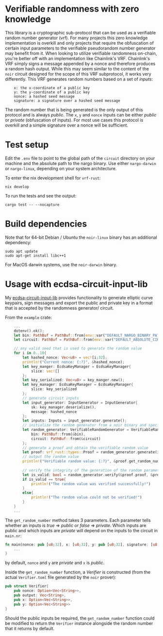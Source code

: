 # Verifiable randomness with zero knowledge

This library is a cryptographic sub-protocol that can be used as a verifiable random number generator (vrf). For many projects this zero knowledge implementation is overkill and only projects that require the obfuscation of certain input parameters to the verifiable pseudorandom number generator may benefit from it. When looking to utilize verifiable randomness on-chain, you're better off with an implementation like Chainlink's VRF. Chainlink's VRF simply signs a message appended by a nonce and therefore produces a random hash output. While this may seem similar to the content of the `noir` circuit designed for the scope of this VRF subprotocol, it works very differently. This VRF generates random numbers based on a set of *inputs*:

```
    x: the x-coordinate of a public key
    y: the y-coordinate of a public key
    nonce: a hashed seed message
    signature: a signature over a hashed seed message
```
The random number that is being generated is the only output of this protocol and is always *public*.
The `x`, `y` and `nonce` inputs can be either *public* or *private* (obfuscation of inputs). 
For most use cases this protocol is overkill and a simple signature over a nonce will be sufficient. 

# Test setup
Edit the `.env` file to point to the global path of the `circuit` directory on your machine and the absolute path to the nargo binary. Use either `nargo-darwin` or `nargo-linux`, depending on your system architecture.

To enter the nix development shell for `vrf-rust`:
```
nix develop
```

To run the tests and see the output:
```
cargo test -- --nocapture

```

# Build dependencies
Note that for 64-bit Debian / Ubuntu the `noir-linux` binary has an additional dependency:
```
sudo apt update
sudo apt-get install libc++1
```

For MacOS darwin systems, use the `noir-darwin` binary.

# Usage with ecdsa-circuit-input-lib

My [ecdsa-circuit-input-lib](https://github.com/jonas089/ecdsa-circuit-input-lib) provides functionality to generate elliptic curve keypairs, sign messages and export the public and private key in a format that is accepted by the randomness generator/ circuit.

From the `example` crate:

```rust
    ...
    dotenv().ok();
    let bin: PathBuf = PathBuf::from(env::var("DEFAULT_NARGO_BINARY_PATH").expect("Failed to get DEFAULT_NARGO_BINARY_PATH from env!"));
    let circuit: PathBuf = PathBuf::from(env::var("DEFAULT_ABSOLUTE_CIRCUIT_PATH").expect("Failed to get DEFAULT_ABSOLUTE_CIRCUIT_PATH from env!"));

    // any valid seed that is used to generate the random value
    for i in 0..10{
        let hashed_nonce: Vec<u8> = vec![i;32];
        println!("Current nonce: {:?}", &hashed_nonce);
        let key_manger: EcdsaKeyManager = EcdsaKeyManager{
            slice: vec![]
        };
        let key_serialized: Vec<u8> = key_manger.new();
        let key_manager: EcdsaKeyManager = EcdsaKeyManager{
            slice: key_serialized
        };
        // generate circuit inputs
        let input_generator: InputGenerator = InputGenerator{
            sk: key_manager.deserialize(),
            message: hashed_nonce
        };
        let inputs: Inputs = input_generator.generate();
        // initialize the random generator from a noir binary and specify the circuit location
        let random_generator: VerifiableRandomGenerator = VerifiableRandomGenerator{
            bin: PathBuf::from(&bin),
            circuit: PathBuf::from(&circuit)
        };
        // generate a proof and obtain the verifiable random value
        let proof: vrf_rust::types::Proof = random_generator.generate(inputs.message, inputs.x, inputs.y, inputs.signature);
        // output the random value
        println!("Verifiable random value: {:?}", &proof.get_random_number(false, true, true));
    
        // verify the integrity of the generation of the random parameter:
        let is_valid: bool = random_generator.verify(&proof.proof, &proof.verifier);
        if is_valid == true{
            println!("The random value was verified successfully!")
        }
        else{
            println!("The random value could not be verified!")
        }
    }
    ...
```

The `get_random_number` method takes 3 parameters. Each parameter tells whether an inputs is *true* => *public* or *false* => *private*. 
Which inputs are public and which inputs are *private* will depend on the inputs to the circuit in `main.nr`:

```rust
fn main(nonce: pub [u8;32], x: [u8;32], y: pub [u8;32], signature: [u8;64]) -> pub [u8;32] {
    ...
}
```
by default, `nonce` and `y` are *private* and `x` is *public*.

Inside the `get_random_number` function, a *Verifier* is constructed (from the actual `Verifier.toml` file generated by the `noir` prover):

```rust
pub struct Verifier{
    pub nonce: Option<Vec<String>>,
    pub output: Vec<String>,
    pub x: Option<Vec<String>>,
    pub y: Option<Vec<String>>
}
```

Should the public inputs be required, the `get_random_number` function could be modified to return the `Verifier` instance alongside the random number that it returns by default.